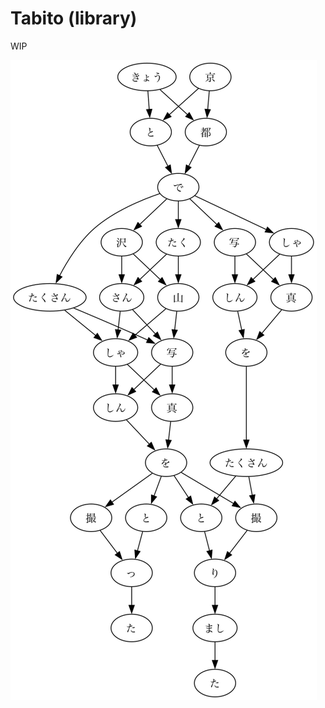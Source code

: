 # Tabito (library)

WIP

![Graph (with nodes and edges) of the words of a Japanese sentence with forks for kanji-vs-kana and synonymous alternatives](./graph.png)